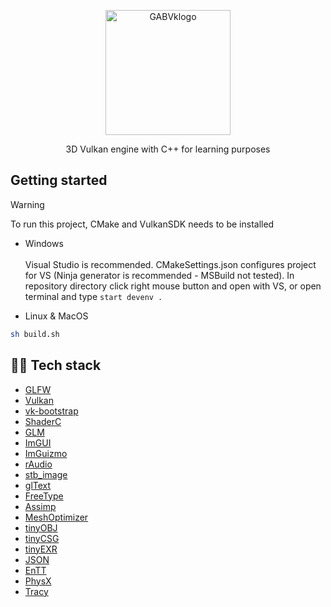 <p align="center">
    <img src="https://github.com/user-attachments/assets/67964b72-3a22-4b0b-a312-9c61d0b75e24" alt="GABVklogo" width="200"/>
</p>

<p align="center"> 3D Vulkan engine with C++ for learning purposes </p>

## Getting started
> [!WARNING]
> To run this project, CMake and VulkanSDK needs to be installed <br>

- Windows <br><br>
  Visual Studio is recommended. CMakeSettings.json configures project for VS (Ninja generator is recommended - MSBuild not tested).
  In repository directory click right mouse button and open with VS, or open terminal and type ```start devenv . ```

- Linux & MacOS
```bash
sh build.sh
```

## 👨‍💻 Tech stack
- [GLFW](https://github.com/glfw/glfw)
- [Vulkan](https://www.vulkan.org)
- [vk-bootstrap](https://github.com/charles-lunarg/vk-bootstrap)
- [ShaderC](https://github.com/google/shaderc?tab=readme-ov-file)
- [GLM](https://github.com/g-truc/glm)
- [ImGUI](https://github.com/ocornut/imgui)
- [ImGuizmo](https://github.com/CedricGuillemet/ImGuizmo)
- [rAudio](https://github.com/raysan5/raudio)
- [stb_image](https://github.com/nothings/stb/blob/master/stb_image.h)
- [glText](https://github.com/vallentin/glText)
- [FreeType](https://github.com/freetype/freetype)
- [Assimp](https://github.com/assimp/assimp)
- [MeshOptimizer](https://github.com/zeux/meshoptimizer)
- [tinyOBJ](https://github.com/tinyobjloader/tinyobjloader)
- [tinyCSG](https://github.com/laleksic/tiny_csg)
- [tinyEXR](https://github.com/syoyo/tinyexr)
- [JSON](https://github.com/nlohmann/json)
- [EnTT](https://github.com/skypjack/entt)
- [PhysX](https://github.com/NVIDIA-Omniverse/PhysX)
- [Tracy](https://github.com/wolfpld/tracy?tab=readme-ov-file)

